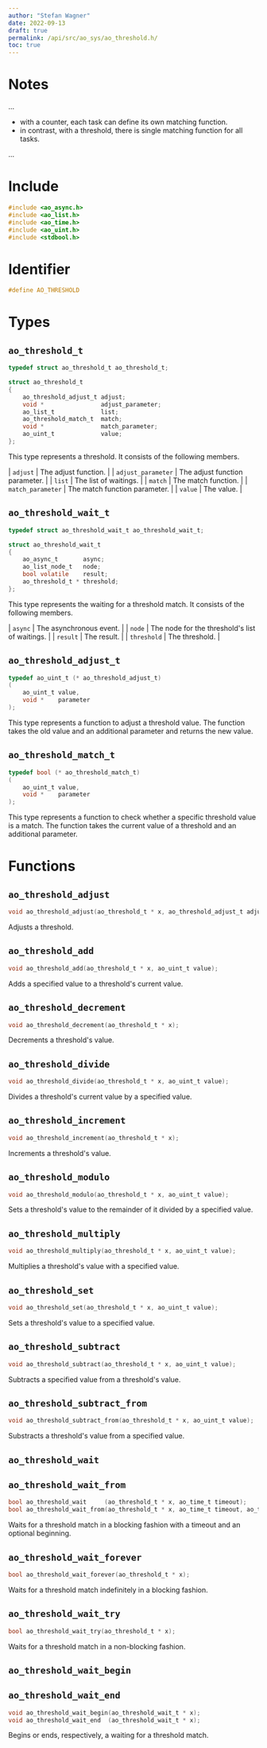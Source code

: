 ```yaml
---
author: "Stefan Wagner"
date: 2022-09-13
draft: true
permalink: /api/src/ao_sys/ao_threshold.h/
toc: true
---
```


# Notes

...

- with a counter, each task can define its own matching function.
- in contrast, with a threshold, there is single matching function for all tasks.

...

# Include

```c
#include <ao_async.h>
#include <ao_list.h>
#include <ao_time.h>
#include <ao_uint.h>
#include <stdbool.h>
```

# Identifier

```c
#define AO_THRESHOLD
```

# Types

## `ao_threshold_t`

```c
typedef struct ao_threshold_t ao_threshold_t;
```

```c
struct ao_threshold_t
{
    ao_threshold_adjust_t adjust;
    void *                adjust_parameter;
    ao_list_t             list;
    ao_threshold_match_t  match;
    void *                match_parameter;
    ao_uint_t             value;
};
```

This type represents a threshold. It consists of the following members.

| `adjust` | The adjust function. |
| `adjust_parameter` | The adjust function parameter. |
| `list` | The list of waitings. |
| `match` | The match function. |
| `match_parameter` | The match function parameter. |
| `value` | The value. |

## `ao_threshold_wait_t`

```c
typedef struct ao_threshold_wait_t ao_threshold_wait_t;
```

```c
struct ao_threshold_wait_t
{
    ao_async_t       async;
    ao_list_node_t   node;
    bool volatile    result;
    ao_threshold_t * threshold;
};
```

This type represents the waiting for a threshold match. It consists of the following members.

| `async` | The asynchronous event. |
| `node` | The node for the threshold's list of waitings. |
| `result` | The result. |
| `threshold` | The threshold. |

## `ao_threshold_adjust_t`

```c
typedef ao_uint_t (* ao_threshold_adjust_t)
(
    ao_uint_t value,
    void *    parameter
);
```

This type represents a function to adjust a threshold value. The function takes the old value and an additional parameter and returns the new value.

## `ao_threshold_match_t`

```c
typedef bool (* ao_threshold_match_t)
(
    ao_uint_t value,
    void *    parameter
);
```

This type represents a function to check whether a specific threshold value is a match. The function takes the current value of a threshold and an additional parameter.

# Functions

## `ao_threshold_adjust`

```c
void ao_threshold_adjust(ao_threshold_t * x, ao_threshold_adjust_t adjust, void * adjust_parameter);
```

Adjusts a threshold.

## `ao_threshold_add`

```c
void ao_threshold_add(ao_threshold_t * x, ao_uint_t value);
```

Adds a specified value to a threshold's current value.

## `ao_threshold_decrement`

```c
void ao_threshold_decrement(ao_threshold_t * x);
```

Decrements a threshold's value.

## `ao_threshold_divide`

```c
void ao_threshold_divide(ao_threshold_t * x, ao_uint_t value);
```

Divides a threshold's current value by a specified value.

## `ao_threshold_increment`

```c
void ao_threshold_increment(ao_threshold_t * x);
```

Increments a threshold's value.

## `ao_threshold_modulo`

```c
void ao_threshold_modulo(ao_threshold_t * x, ao_uint_t value);
```

Sets a threshold's value to the remainder of it divided by a specified value.

## `ao_threshold_multiply`

```c
void ao_threshold_multiply(ao_threshold_t * x, ao_uint_t value);
```

Multiplies a threshold's value with a specified value.

## `ao_threshold_set`

```c
void ao_threshold_set(ao_threshold_t * x, ao_uint_t value);
```

Sets a threshold's value to a specified value.

## `ao_threshold_subtract`

```c
void ao_threshold_subtract(ao_threshold_t * x, ao_uint_t value);
```

Subtracts a specified value from a threshold's value.

## `ao_threshold_subtract_from`

```c
void ao_threshold_subtract_from(ao_threshold_t * x, ao_uint_t value);
```

Substracts a threshold's value from a specified value.

## `ao_threshold_wait`
## `ao_threshold_wait_from`

```c
bool ao_threshold_wait     (ao_threshold_t * x, ao_time_t timeout);
bool ao_threshold_wait_from(ao_threshold_t * x, ao_time_t timeout, ao_time_t beginning);
```

Waits for a threshold match in a blocking fashion with a timeout and an optional beginning.

## `ao_threshold_wait_forever`

```c
bool ao_threshold_wait_forever(ao_threshold_t * x);
```

Waits for a threshold match indefinitely in a blocking fashion.

## `ao_threshold_wait_try`

```c
bool ao_threshold_wait_try(ao_threshold_t * x);
```

Waits for a threshold match in a non-blocking fashion.

## `ao_threshold_wait_begin`
## `ao_threshold_wait_end`

```c
void ao_threshold_wait_begin(ao_threshold_wait_t * x);
void ao_threshold_wait_end  (ao_threshold_wait_t * x);
```

Begins or ends, respectively, a waiting for a threshold match.
